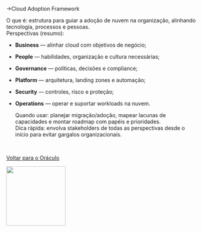 ->Cloud Adoption Framework

O que é: 
estrutura para guiar a adoção de nuvem na organização, alinhando tecnologia, processos e pessoas.  
Perspectivas (resumo):

- **Business** — alinhar cloud com objetivos de negócio;
    
- **People** — habilidades, organização e cultura necessárias;
    
- **Governance** — políticas, decisões e compliance;
    
- **Platform** — arquitetura, landing zones e automação;
    
- **Security** — controles, risco e proteção;
    
- **Operations** — operar e suportar workloads na nuvem.  

    Quando usar: planejar migração/adoção, mapear lacunas de capacidades e montar roadmap com papéis e prioridades.  
    Dica rápida: envolva stakeholders de todas as perspectivas desde o início para evitar gargalos organizacionais.

    <br>

[Voltar para o Oráculo](../../Oracle/Oráculo.md)
<p align="left">
  <img src="https://media0.giphy.com/media/v1.Y2lkPTc5MGI3NjExNHl6NXVoZ2hjZnkxYTNndHdjczdzYm5laW1tc3phMTc4ZjNwZXpkciZlcD12MV9pbnRlcm5hbF9naWZfYnlfaWQmY3Q9Zw/MgkBTmxt18lGg/giphy.gif" width="157"/>
</p>

